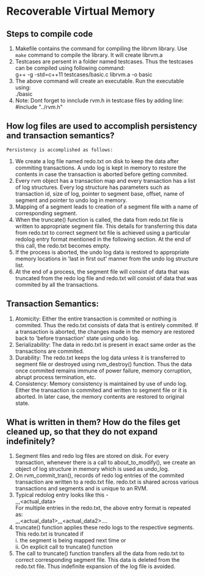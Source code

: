 # Recoverable Virtual Memory

## Steps to compile code
1) 	Makefile contains the command for compiling the librvm library. Use `make` command to compile the library. It will create librvm.a  
2) 	Testcases are persent in a folder named testcases. Thus the testcases can be compiled using following command:  
      g++ -g -std=c++11 testcases/basic.c librvm.a -o basic  
3) 	The above command will create an executable. Run the executable using:  
      ./basic  
4) 	Note: Dont forget to innclude rvm.h in testcase files by adding line: #include "../rvm.h"  

## How log files are used to accomplish persistency and transaction semantics?  
	Persistency is accomplished as follows:  
1)	We create a log file named redo.txt on disk to keep the data after commiting transactions. A undo log is kept in memory to restore the contents in case the transaction is aborted before getting commited.  
2)	Every rvm object has a transaction map and every transaction has a list of log structures. Every log structure has parameters such as transaction id, size of log, pointer to segment base, offset, name of segment and pointer to undo log in memory.  
3)	Mapping of a segment leads to creation of a segment file with a name of corresponding segment.  
4)	When the truncate() function is called, the data from redo.txt file is written to appropriate segment file. This details for transferring this data from redo.txt to correct segment txt file is achieved using a particular redolog entry format mentioned in the following section. At the end of this call, the redo.txt becomes empty.  
5)	If the process is aborted, the undo log data is restored to appropriate memory locations in 'last in first out' manner from the undo log structure list.  
6)	At the end of a process, the segment file will consist of data that was truncated from the redo log file and redo.txt will consist of data that was commited by all the transactions.  

## Transaction Semantics:
1)	Atomicity: Either the entire transaction is commited or nothing is commited. Thus the redo.txt consists of data that is entirely commited. If a transaction is aborted, the changes made in the memory are restored back to 'before transaction' state using undo log.  
2)	Serializability: The data in redo.txt is present in exact same order as the transactions are commited.  
3)	Durability:	The redo.txt keeps the log data unless it is transferred to segment file or destroyed using rvm_destroy() function. Thus the data once commited remains immune of power failure, memory corruption, abrupt process termination, etc.  
4)	Consistency: Memory consistency is maintained by use of undo log. Either the transaction is commited and written to segment file or it is aborted. In later case, the memory contents are restored to original state.  

## What is written in them? How do the files get cleaned up, so that they do not expand indefinitely?

1) 	Segment files and redo log files are stored on disk. For every transaction, whenever there is a call to about_to_modify(), we create an object of log structure in memory which is used as undo_log.  
2)	On rvm_commit_tran(), records of redo log entries of the commited transaction are written to a redo.txt file. redo.txt is shared across various transactions and segments and is unique to an RVM.  
3)	Typical redolog entry looks like this -  
    <segname>,<offset>,<size>,<actual_data>  
    For multiple entries in the redo.txt, the above entry format is repeated as:  
    <segname1>,<offset1>,<size1>,<actual_data1><segname2>,<offset2>,<size2>,<actual_data2>....  
4)	truncate() function applies these redo logs to the respective segments. This redo.txt is truncated if   
    i. the segment is being mapped next time or   
    ii. On explicit call to truncate() function  
5)	The call to truncate() function transfers all the data from redo.txt to correct corresponding segment file. This data is deleted from the redo.txt file. Thus indefinite expansion of the log file is avoided.  